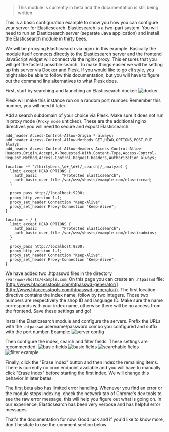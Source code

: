 > This module is currently in beta and the documentation is still being written

This is a basic configuration example to show you how you can configure your server for Elasticsearch. Elasticsearch is a two-part system.
You will need to run an Elasticsearch server (separate Java application) and install the Elasticsearch module in thirty bees.  

We will be proxying Elasticsearch via nginx in this example. Basically the module itself connects directly to the Elasticsearch server and the frontend JavaScript widget will connect via the nginx proxy. This ensures that you will get the fastest possible search.
To make things easier we will be setting up this server via Docker and Plesk. If you would like to go cli style, you might also be able to follow this documentation, but you will have to figure out the command line alternatives to what Plesk does.

First, start by searching and launching an Elasticsearch docker:
![docker]({{base}}/thirtybees/images/merchants-guide/native-modules/searchforelasticsearch.png  "thirty bees elasticsearch docker")

Plesk will make this instance run on a random port number. Remember this number, you will need it later.  

Add a search subdomain of your choice via Plesk. Make sure it does not run in proxy mode (`Proxy mode` unticked). These are the additional nginx directives you will need to secure and expost Elasticsearch:
```nginx
add_header Access-Control-Allow-Origin * always;
add_header Access-Control-Allow-Methods GET,HEAD,OPTIONS,POST,PUT always;
add_header Access-Control-Allow-Headers Access-Control-Allow-Headers,Origin,Accept,X-Requested-With,Content-Type,Access-Control-Request-Method,Access-Control-Request-Headers,Authorization always;

location ~* ^/thirtybees_\d+_\d+(/_search|/_analyze) {
  limit_except HEAD OPTIONS {
    auth_basic           "Protected Elasticsearch";
    auth_basic_user_file /var/www/vhosts/example.com/elasticread;
  }

  proxy_pass http://localhost:9200;
  proxy_http_version 1.1;
  proxy_set_header Connection "Keep-Alive";
  proxy_set_header Proxy-Connection "Keep-Alive";
}

location ~ / {
  limit_except HEAD OPTIONS {
    auth_basic           "Protected Elasticsearch";
    auth_basic_user_file /var/www/vhosts/example.com/elasticadmins;
  }

  proxy_pass http://localhost:9200;
  proxy_http_version 1.1;
  proxy_set_header Connection "Keep-Alive";
  proxy_set_header Proxy-Connection "Keep-Alive";
}
```  
We have added two .htpasswd files in the directory `/var/www/vhosts/example.com`. On this page you can create an `.htpasswd` file: [http://www.htaccesstools.com/htpasswd-generator/](http://www.htaccesstools.com/htpasswd-generator/).
The first location directive contains the index name, follow by two integers. Those two numbers are respectively the shop ID and language ID. Make sure the name corresponds with your index name, otherwise there will be no access from the frontend. 
Save these settings and go!  

Install the Elasticsearch module and configure the servers. Prefix the URLs with the `.htpasswd` username/password combo you configured and suffix with the port number. Example:
![server config]({{base}}/thirtybees/images/merchants-guide/native-modules/serverconfig.png  "thirty bees elasticsearch server config")

Then configure the index, search and filter fields. These settings are recommended:
![basic fields]({{base}}/thirtybees/images/merchants-guide/native-modules/basicfields1.png  "elasticsearch basic fields")
![basic fields]({{base}}/thirtybees/images/merchants-guide/native-modules/basicfields2.png  "elasticsearch basic fields")
![searchable fields]({{base}}/thirtybees/images/merchants-guide/native-modules/searchablefields.png  "elasticsearch searchable fields")
![filter example]({{base}}/thirtybees/images/merchants-guide/native-modules/filterexample.png  "elasticsearch filter example")

Finally, click the "Erase Index" button and then index the remaining items. There is currently no cron endpoint available and you will have to manually click "Erase Index" before starting the first index. We will change this behavior in later betas.

The first beta also has limited error handling. Whenever you find an error or the module stops indexing, check the network tab of Chrome's dev tools to see the raw error message, this will help you figure out what is going on. In our experience, Elasticsearch has been very verbose and has helpful error messages. 

That's the documentation for now. Good luck and if you'd like to know more, don't hesitate to use the comment section below.


